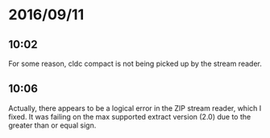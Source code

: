 # 2016/09/11

## 10:02

For some reason, cldc compact is not being picked up by the stream reader.

## 10:06

Actually, there appears to be a logical error in the ZIP stream reader, which
I fixed. It was failing on the max supported extract version (2.0) due to the
greater than or equal sign.

